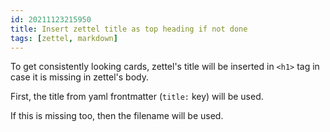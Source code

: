 ```yaml
---
id: 20211123215950
title: Insert zettel title as top heading if not done
tags: [zettel, markdown]
---
```

To get consistently looking cards, zettel's title will be inserted in `<h1>` tag in case it is missing in zettel's body.

First, the title from yaml frontmatter (`title:` key) will be used.

If this is missing too, then the filename will be used.
